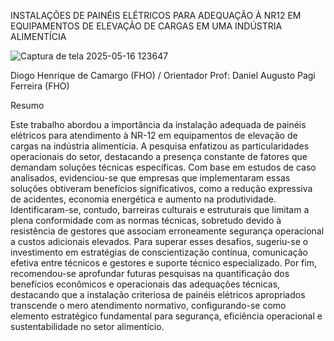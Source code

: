 INSTALAÇÕES DE PAINÉIS ELÉTRICOS PARA ADEQUAÇÃO À NR12 EM EQUIPAMENTOS DE ELEVAÇÃO DE CARGAS EM UMA INDÚSTRIA ALIMENTÍCIA


![Captura de tela 2025-05-16 123647](https://github.com/user-attachments/assets/e2dec157-bca9-46db-9556-2c14aa380e7a)

Diogo Henrique de Camargo (FHO) / Orientador Prof: Daniel Augusto Pagi Ferreira (FHO)

Resumo

Este trabalho abordou a importância da instalação adequada de painéis elétricos para atendimento à NR-12 em equipamentos de elevação de cargas na indústria alimentícia. A pesquisa enfatizou as particularidades operacionais do setor, destacando a presença constante de fatores que demandam soluções técnicas específicas. Com base em estudos de caso analisados, evidenciou-se que empresas que implementaram essas soluções obtiveram benefícios significativos, como a redução expressiva de acidentes, economia energética e aumento na produtividade. Identificaram-se, contudo, barreiras culturais e estruturais que limitam a plena conformidade com as normas técnicas, sobretudo devido à resistência de gestores que associam erroneamente segurança operacional a custos adicionais elevados. Para superar esses desafios, sugeriu-se o investimento em estratégias de conscientização contínua, comunicação efetiva entre técnicos e gestores e suporte técnico especializado. Por fim, recomendou-se aprofundar futuras pesquisas na quantificação dos benefícios econômicos e operacionais das adequações técnicas, destacando que a instalação criteriosa de painéis elétricos apropriados transcende o mero atendimento normativo, configurando-se como elemento estratégico fundamental para segurança, eficiência operacional e sustentabilidade no setor alimentício.
